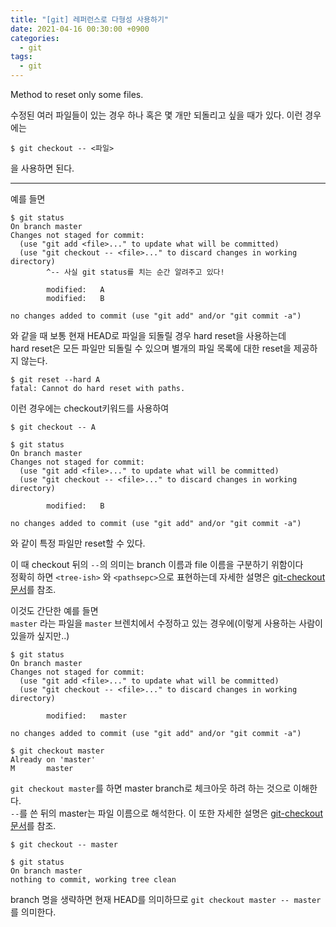 ```yaml
---
title: "[git] 레퍼런스로 다형성 사용하기"
date: 2021-04-16 00:30:00 +0900
categories:
  - git
tags:
  - git
---
```

Method to reset only some files.

수정된 여러 파일들이 있는 경우 하나 혹은 몇 개만 되돌리고 싶을 때가 있다. 이런 경우에는
```
$ git checkout -- <파일>
```
을 사용하면 된다. 

-----
예를 들면
```
$ git status
On branch master
Changes not staged for commit:
  (use "git add <file>..." to update what will be committed)
  (use "git checkout -- <file>..." to discard changes in working directory)
        ^-- 사실 git status를 치는 순간 알려주고 있다!

        modified:   A
        modified:   B

no changes added to commit (use "git add" and/or "git commit -a")
```
와 같을 때 보통 현재 HEAD로 파일을 되돌릴 경우 hard reset을 사용하는데  
hard reset은 모든 파일만 되돌릴 수 있으며 별개의 파일 목록에 대한 reset을 제공하지 않는다.  
```
$ git reset --hard A
fatal: Cannot do hard reset with paths.
```
이런 경우에는 checkout키워드를 사용하여  
```
$ git checkout -- A

$ git status
On branch master
Changes not staged for commit:
  (use "git add <file>..." to update what will be committed)
  (use "git checkout -- <file>..." to discard changes in working directory)

        modified:   B

no changes added to commit (use "git add" and/or "git commit -a")
```
와 같이 특정 파일만 reset할 수 있다.  
   
이 때 checkout 뒤의 `--`의 의미는 branch 이름과 file 이름을 구분하기 위함이다  
정확히 하면 `<tree-ish>` 와 `<pathsepc>`으로 표현하는데 자세한 설명은 [git-checkout 문서](https://git-scm.com/docs/git-checkout)를 참조.  

이것도 간단한 예를 들면  
`master` 라는 파일을 `master` 브렌치에서 수정하고 있는 경우에(이렇게 사용하는 사람이 있을까 싶지만..)  
```
$ git status
On branch master
Changes not staged for commit:
  (use "git add <file>..." to update what will be committed)
  (use "git checkout -- <file>..." to discard changes in working directory)

        modified:   master

no changes added to commit (use "git add" and/or "git commit -a")

$ git checkout master
Already on 'master'
M       master
```
`git checkout master`를 하면 master branch로 체크아웃 하려 하는 것으로 이해한다.  
`--`를 쓴 뒤의 master는 파일 이름으로 해석한다. 이 또한 자세한 설명은 [git-checkout 문서](https://git-scm.com/docs/git-checkout)를 참조.  
```
$ git checkout -- master

$ git status
On branch master
nothing to commit, working tree clean
```
branch 명을 생략하면 현재 HEAD를 의미하므로 `git checkout master -- master`를 의미한다.  

